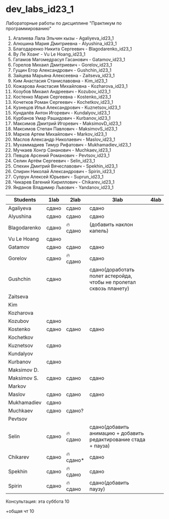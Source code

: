 # dev_labs_id23_1
Лабораторные работы по дисциплине "Практикум по программированию"
1. Агалиева Лала Эльчин кызы - Agaliyeva_id23_1
2. Алюшина Мария Дмитриевна - Alyushina_id23_1
3. Благодаренко Никита Сергеевич - Blagodarenko_id23_1
4. Ву Ле Хоанг - Vu Le Hoang_id23_1
5. Гатамов Магомедрасул Гасанович - Gatamov_id23_1
6. Горелов Михаил Дмитриевич - Gorelov_id23_1
7. Гущин Егор Александрович - Gushchin_id23_1
8. Зайцева Марьяна Алексеевна - Zaitseva_id23_1
9. Ким Анастасия Станиславовна - Kim_id23_1
10. Кожарова Анастасия Михайловна - Kozharova_id23_1
11. Козубов Михаил Андреевич - Kozubov_id23_1
12. Костенко Мария Сергеевна - Kostenko_id23_1
13. Кочетков Роман Сергеевич - Kochetkov_id23_1
14. Кузнецов Илья Александрович - Kuznetsov_id23_1
15. Кундалёв Антон Игоревич - Kundalyov_id23_1
16. Курбанов Умар Рашидович - Kurbanov_id23_1
17. Максимов Дмитрий Игоревич - MaksimovD_id23_1
18. Максимов Степан Павлович - MaksimovS_id23_1
19. Марков Артем Михайлович - Markov_id23_1
20. Маслов Александр Николаевич - Maslov_id23_1
21. Мухаммадиев Тимур Рифатович - Mukhamadiev_id23_1
22. Мучкаев Хонгр Сананович - Muchkaev_id23_1
23. Певцов Арсений Романович - Pevtsov_id23_1
24. Селин Артём Сергеевич - Selin_id23_1
25. Спехин Дмитрий Вячеславович - Spekhin_id23_1
26. Спирин Николай Александрович - Spirin_id23_1
27. Супрун Алексей Юрьевич - Suprun_id23_1
28. Чикарев Евгений Кириллович - Chikarev_id23_1
29. Янданов Владимир Львович - Yandanov_id23_1

| Students      | 1lab  | 2lab | 3lab | 4lab |
|---------------|-------|------|------|------|
| Agaliyeva     | сдано |сдано | сдано|      |
| Alyushina     | сдано |сдано | сдано|      |
| Blagodarenko  |  сдано     |   🔥сдано   | (добавить наклон капель)     |      |
| Vu Le Hoang   | сдано|      |      |      |
| Gatamov       | сдано |сдано | сдано   |      |
| Gorelov       | сдано | 🔥сдано     |сдано |      |
| Gushchin      | сдано |      | сдано(доработать полет астеройда, чтобы не пролетал сквозь планету)     |      |
| Zaitseva      |       |      |      |      |
| Kim           |       |      |      |      |
| Kozharova     |       |      |      |      |
| Kozubov       |  сдано     |      |      |      |
| Kostenko      | сдано |сдано | сдано |      |
| Kochetkov     |       |      |      |      |
| Kuznetsov     | сдано |	 	|	 	|
| Kundalyov    	| 	 	|	 	|	 	|
| Kurbanov    	| сдано	 	|	 	|	 	|
| Maksimov D.  	| 	 	|	 	|	 	|
| Maksimov S.  	|сдано 	 	| сдано	 	|сдано|
| Markov       	| 	 	|	 	|	 	|
| Maslov       	| сдано	| сдано	 | сдано|
| Mukhamadiev  	| сдано	 	|	 	|	 	|
| Muchkaev    	| сдано |сдано?|	 	|
| Pevtsov      	| 	 	|	 	|	 	|
| Selin        	| сдано	 	|	 🔥сдано	|	сдано(добавить анимацию + добавить редактирование стада + пауза) 	|
| Chikarev        	| сдано	 	|	 🔥сдано*	|	сдано 	|
|  Spekhin      | сдано	| 🔥сдано	| сдано	 	|
|  Spirin      | сдано	|	🔥сдано |	сдано(добавить паузу) 	|

Консультация:
  эта суббота 10

+общая чт 10
